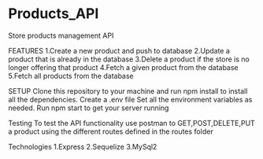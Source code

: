 # Products_API
Store products management API

FEATURES
1.Create a new product and push to database
2.Update a product that is already in the database
3.Delete a product if the store is no longer offering that product
4.Fetch a given product from the database
5.Fetch all products from the database

SETUP
Clone this repository to your machine and run npm install to install all the dependencies.
Create a .env file 
Set all the environment variables as needed.
Run npm start to get your server running

Testing
To test the API functionality use postman to GET,POST,DELETE,PUT a product using the different routes defined in the routes folder

Technologies
1.Express
2.Sequelize
3.MySql2
